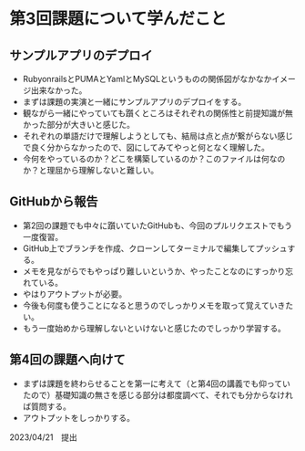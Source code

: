 # 第3回課題について学んだこと  
## サンプルアプリのデプロイ  
 - RubyonrailsとPUMAとYamlとMySQLというものの関係図がなかなかイメージ出来なかった。  
 - まずは課題の実演と一緒にサンプルアプリのデプロイをする。  
 - 観ながら一緒にやっていても躓くところはそれぞれの関係性と前提知識が無かった部分が大きいと感じた。  
 - それぞれの単語だけで理解しようとしても、結局は点と点が繋がらない感じで良く分からなかったので、図にしてみてやっと何となく理解した。  
 - 今何をやっているのか？どこを構築しているのか？このファイルは何なのか？と理屈から理解しないと難しい。  

## GitHubから報告  
 - 第2回の課題でも中々に躓いていたGitHubも、今回のプルリクエストでもう一度復習。  
 - GitHub上でブランチを作成、クローンしてターミナルで編集してプッシュする。  
 - メモを見ながらでもやっぱり難しいというか、やったことなのにすっかり忘れている。  
 - やはりアウトプットが必要。  
 - 今後も何度も使うことになると思うのでしっかりメモを取って覚えていきたい。  
 - もう一度始めから理解しないといけないと感じたのでしっかり学習する。  

## 第4回の課題へ向けて  
 - まずは課題を終わらせることを第一に考えて（と第4回の講義でも仰っていたので）基礎知識の無さを感じる部分は都度調べて、それでも分からなければ質問する。  
 - アウトプットをしっかりする。

2023/04/21　提出
